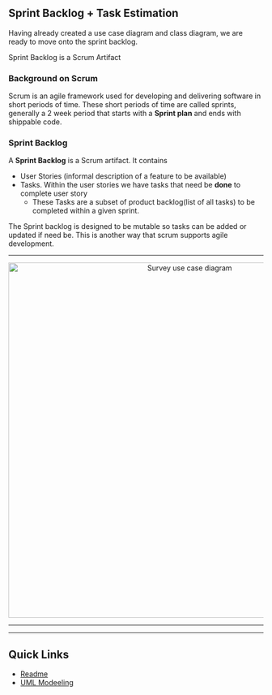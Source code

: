 ## Sprint Backlog + Task Estimation

Having already created a use case diagram and class diagram, we are ready to move onto the sprint backlog.

Sprint Backlog is a Scrum Artifact

### Background on Scrum

Scrum is an agile framework used for developing and delivering software in short periods of time.
These short periods of time are called sprints, generally a 2 week period that starts with a **Sprint plan** and ends with shippable code.

### Sprint Backlog

A **Sprint Backlog** is a Scrum artifact.
It contains

- User Stories (informal description of a feature to be available)
- Tasks. Within the user stories we have tasks that need be **done** to complete user story
  - These Tasks are a subset of product backlog(list of all tasks) to be completed within a given sprint.

The Sprint backlog is designed to be mutable so tasks can be added or updated if need be.
This is another way that scrum supports agile development.

---

<p align="center">
<img src="images/x.jpeg" alt="Survey use case diagram" width="700">
</p>

---

---

## Quick Links

- [Readme](../README.md)
- [UML Modeeling](UMLModelling.md)
